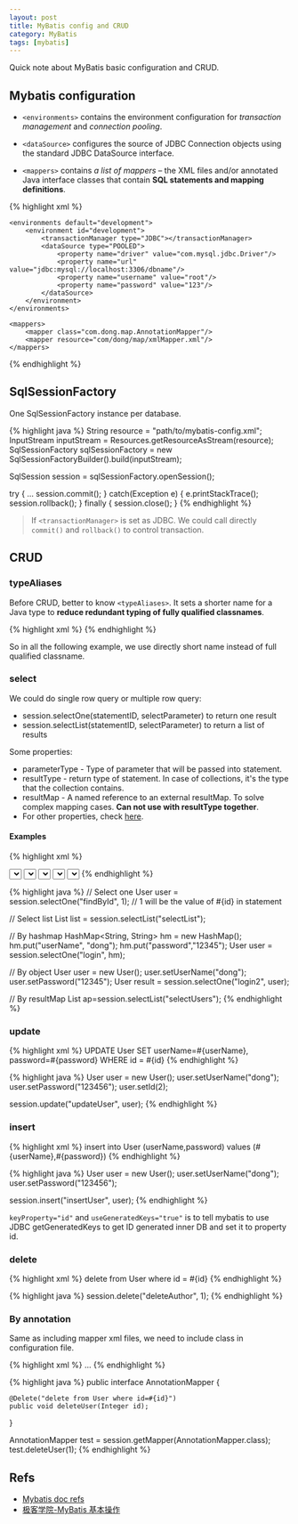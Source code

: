 ```yaml
---
layout: post
title: MyBatis config and CRUD
category: MyBatis
tags: [mybatis]
---
```


Quick note about MyBatis basic configuration and CRUD.

## Mybatis configuration

* `<environments>` contains the environment configuration for *transaction management* and *connection pooling*. 

* `<dataSource>` configures the source of JDBC Connection objects using the standard JDBC DataSource interface.

* `<mappers>` contains *a list of mappers* – the XML files and/or annotated Java interface classes that contain **SQL statements and mapping definitions**.

{% highlight xml %}
<?xml version="1.0" encoding="UTF-8" ?>
<!DOCTYPE configuration
    PUBLIC "-//mybatis.org//DTD Config 3.0//EN"
    "http://mybatis.org/dtd/mybatis-3-config.dtd">

<configuration>

  	<environments default="development">
    	<environment id="development">
      		<transactionManager type="JDBC"></transactionManager>
      		<dataSource type="POOLED">
        		<property name="driver" value="com.mysql.jdbc.Driver"/>
        		<property name="url" value="jdbc:mysql://localhost:3306/dbname"/>
        		<property name="username" value="root"/>
        		<property name="password" value="123"/>
      		</dataSource>
    	</environment>
  	</environments>

  	<mappers>
  		<mapper class="com.dong.map.AnnotationMapper"/>
	    <mapper resource="com/dong/map/xmlMapper.xml"/>
  	</mappers>

</configuration>
{% endhighlight %}

## SqlSessionFactory

One SqlSessionFactory instance per database. 

{% highlight java %}
String resource = "path/to/mybatis-config.xml";
InputStream inputStream = Resources.getResourceAsStream(resource);
SqlSessionFactory sqlSessionFactory = new SqlSessionFactoryBuilder().build(inputStream);

SqlSession session = sqlSessionFactory.openSession();

try {
  	...
  	session.commit();
} catch(Exception e) {
	e.printStackTrace();
	session.rollback(); 
} finally {
	session.close();
}
{% endhighlight %}

> If `<transactionManager>` is set as JDBC. We could call directly `commit()` and `rollback()` to control transaction.

## CRUD

### typeAliases

Before CRUD, better to know `<typeAliases>`. It sets a shorter name for a Java type to **reduce redundant typing of fully qualified classnames**.

{% highlight xml %}
<typeAliases>
	<typeAlias alias="User" type="com.dong.demo.User"/>
</typeAliases>
{% endhighlight %}

So in all the following example, we use directly short name instead of full qualified classname.

### select

We could do single row query or multiple row query:

* session.selectOne(statementID, selectParameter) to return one result
* session.selectList(statementID, selectParameter) to return a list of results

Some properties:

* parameterType - Type of parameter that will be passed into statement.
* resultType - return type of statement. In case of collections, it's the type that the collection contains. 
* resultMap - A named reference to an external resultMap. To solve complex mapping cases. **Can not use with resultType together**.
* For other properties, check [here](http://www.mybatis.org/mybatis-3/zh/sqlmap-xml.html#select).

#### Examples

{% highlight xml %}
<!-- #{id} type is int, and return type is User -->
<select id="findById" parameterType="int" resultType="User">
	select * from User where id=#{id}
</select>

<!-- return type User is the type that the collection contains -->
<select id="selectList" resultType="User">
	select * from User
</select>

<!-- HashMap -->
<!-- #{userName} and #(password) use key values in hashmap to set values -->
<select id="login" parameterType="hashmap" resultType="User">
	select * from JikeUser where userName=#{userName} and password=#{password}
</select>

<!-- Object as parameter type -->
<!-- #{userName} and #(password) use the same name as properties of User object -->
<select id="login" parameterType="User" resultType="User">
	select * from JikeUser where userName=#{userName} and password=#{password}
</select>

<!-- resultMap -->
<!-- A simple resultMap to tell which property in User object matches which column -->
<!-- in databse. It could solve column name mismatches -->
<resultMap id="userMap" type="User"> 
	<id property="id" column="id"/>
	<result property="userName" column="userName"/> 
	<result property="password" column="password"/> 
</resultMap>
<select id="selectUsers" resultMap="userMap"> 
	select id, userName, password from User
</select>
{% endhighlight %}

{% highlight java %}
// Select one
User user = session.selectOne("findById", 1); // 1 will be the value of #{id} in statement

// Select list
List<JiKeUser> list = session.selectList("selectList");

// By hashmap
HashMap<String, String> hm = new HashMap();
hm.put("userName", "dong");
hm.put("password","12345");
User user = session.selectOne("login", hm);

// By object
User user = new User();
user.setUserName("dong");
user.setPassword("12345");
User result = session.selectOne("login2", user);

// By resultMap
List<User> ap=session.selectList("selectUsers");
{% endhighlight %}

### update

{% highlight xml %}
<update id="updateUser" parameterType="User">
	UPDATE User SET
	userName=#{userName},
	password=#{password}
	WHERE id = #{id}
</update>
{% endhighlight %}

{% highlight java %}
User user = new User(); 
user.setUserName("dong");
user.setPassword("123456");
user.setId(2);

session.update("updateUser", user);
{% endhighlight %}

### insert

{% highlight xml %}
<insert id="insertUser" parameterType="User" statementType="PREPARED"
	keyProperty="id" useGeneratedKeys="true">
	insert into User
	(userName,password) values
	(#{userName},#{password})
</insert>
{% endhighlight %}

{% highlight java %}
User user = new User(); 
user.setUserName("dong");
user.setPassword("123456");

session.insert("insertUser", user);
{% endhighlight %}

`keyProperty="id"` and `useGeneratedKeys="true"` is to tell mybatis to use JDBC getGeneratedKeys to get ID generated inner DB and set it to property id.

### delete

{% highlight xml %}
<delete id="deleteAuthor" parameterType="int">
  	delete from User where id = #{id}
</delete>
{% endhighlight %}

{% highlight java %}
session.delete("deleteAuthor", 1);
{% endhighlight %}
	
### By annotation

Same as including mapper xml files, we need to include class in configuration file.

{% highlight xml %}
<mappers>
  	<mapper class="com.dong.map.AnnotationMapper"/>
	...
</mappers>
{% endhighlight %}

{% highlight java %}
public interface AnnotationMapper {

	@Delete("delete from User where id=#{id}")
	public void deleteUser(Integer id);

}

AnnotationMapper test = session.getMapper(AnnotationMapper.class);
test.deleteUser(1);
{% endhighlight %}

## Refs

* [Mybatis doc refs](http://www.mybatis.org/mybatis-3/index.html)
* [极客学院-MyBatis 基本操作](http://www.jikexueyuan.com/course/880.html)